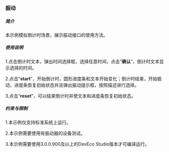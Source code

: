 ### 振动

##### 简介

本示例模拟倒计时场景，展示振动接口的使用方法。

##### 使用说明

1.点击倒计时文本，弹出时间选择框，选择任意时间，点击“**确认**”，倒计时文本显示选择的时间。

2.点击“**start**”，开始倒计时，圆形进度条和文本开始变化；倒计时结束，开始振动，进度条恢复初始状态并且弹出振动提示框，按照描述进行选择。

3.点击“**reset**”，可以结束倒计时并使文本和进度条恢复初始状态。

##### 约束与限制

1.本示例仅支持标准系统上运行。

2.本示例需要使用有振动器的设备测试。

3.本示例需要使用3.0.0.900及以上的DevEco Studio版本才可编译运行。